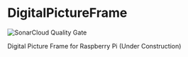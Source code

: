 # DigitalPictureFrame

![SonarCloud Quality Gate](https://sonarcloud.io/api/project_badges/measure?project=rdrenner_DigitalPictureFrame&metric=alert_status)

Digital Picture Frame for Raspberry Pi (Under Construction)
